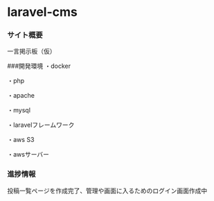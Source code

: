 # laravel-cms

### サイト概要
一言掲示板（仮）
 
###開発環境
・docker

・php

・apache</br>

・mysql</br>

・laravelフレームワーク

・aws S3

・awsサーバー

### 進捗情報
投稿一覧ページを作成完了、管理や画面に入るためのログイン画面作成中
